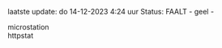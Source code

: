 laatste update: 
do 14-12-2023  4:24   uur 
Status: FAALT - geel - 
<div class="service R">microstation</div><div class="service G">httpstat</div>